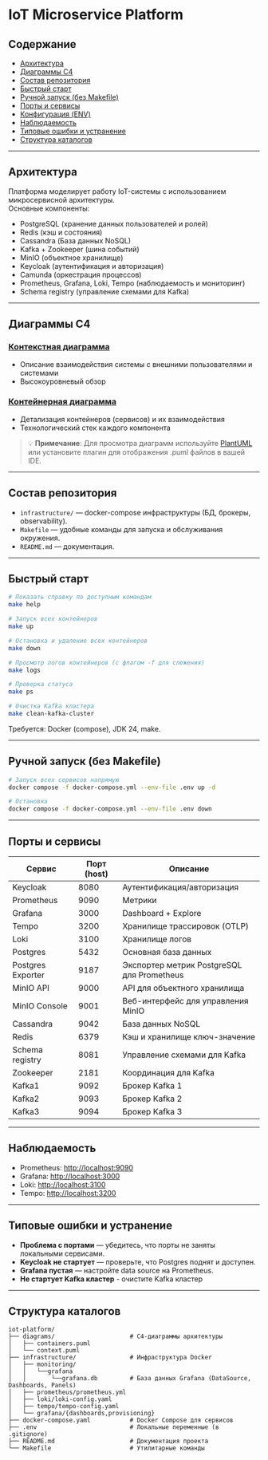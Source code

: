 # IoT Microservice Platform

## Содержание
- [Архитектура](#архитектура)
- [Диаграммы C4](#диаграммы-c4)
- [Состав репозитория](#состав-репозитория)
- [Быстрый старт](#быстрый-старт)
- [Ручной запуск (без Makefile)](#ручной-запуск-без-makefile)
- [Порты и сервисы](#порты-и-сервисы)
- [Конфигурация (ENV)](#конфигурация-env)
- [Наблюдаемость](#наблюдаемость)
- [Типовые ошибки и устранение](#типовые-ошибки-и-устранение)
- [Структура каталогов](#структура-каталогов)

---

## Архитектура

Платформа моделирует работу IoT-системы с использованием микросервисной архитектуры.  
Основные компоненты:
- PostgreSQL (хранение данных пользователей и ролей)
- Redis (кэш и состояния)
- Cassandra (База данных NoSQL)
- Kafka + Zookeeper (шина событий)
- MinIO (объектное хранилище)
- Keycloak (аутентификация и авторизация)
- Camunda (оркестрация процессов)
- Prometheus, Grafana, Loki, Tempo (наблюдаемость и мониторинг)
- Schema registry (управление схемами для Kafka)

---

## Диаграммы C4

### [Контекстная диаграмма](diagrams/context.puml) 
- Описание взаимодействия системы с внешними пользователями и системами
- Высокоуровневый обзор

### [Контейнерная диаграмма](diagrams/containers.puml)
- Детализация контейнеров (сервисов) и их взаимодействия
- Технологический стек каждого компонента

> 💡 **Примечание**: Для просмотра диаграмм используйте [PlantUML](https://plantuml.com/) или установите плагин для отображения .puml файлов в вашей IDE.
---

## Состав репозитория

- `infrastructure/` — docker-compose инфраструктуры (БД, брокеры, observability).
- `Makefile` — удобные команды для запуска и обслуживания окружения.
- `README.md` — документация.

---

## Быстрый старт

```bash
# Показать справку по доступным командам
make help

# Запуск всех контейнеров
make up

# Остановка и удаление всех контейнеров
make down

# Просмотр логов контейнеров (с флагом -f для слежения)
make logs

# Проверка статуса
make ps

# Очистка Kafka кластера
make clean-kafka-cluster

```

Требуется: Docker (compose), JDK 24, make.

---

## Ручной запуск (без Makefile)

```bash
# Запуск всех сервисов напрямую
docker compose -f docker-compose.yml --env-file .env up -d

# Остановка
docker compose -f docker-compose.yml --env-file .env down
```

---

## Порты и сервисы

| Сервис            | Порт (host) | Описание                                     |
|-------------------|-------------|----------------------------------------------|
| Keycloak          | 8080        | Аутентификация/авторизация                   |
| Prometheus        | 9090        | Метрики                                      |
| Grafana           | 3000        | Dashboard + Explore                          |
| Tempo             | 3200        | Хранилище трассировок (OTLP)                 |
| Loki              | 3100        | Хранилище логов                              |
| Postgres          | 5432        | Основная база данных                         |
| Postgres Exporter | 9187        | Экспортер метрик PostgreSQL для Prometheus   |   
| MinIO API         | 9000        | API для объектного хранилища                 |   
| MinIO Console     | 9001        | Веб-интерфейс для управления MinIO           |   
| Cassandra         | 9042        | База данных NoSQL                            |   
| Redis             | 6379        | Кэш и хранилище ключ-значение                |   
| Schema registry   | 8081        | Управление схемами для Kafka                 |   
| Zookeeper         | 2181        | Координация для Kafka                        |   
| Kafka1            | 9092        | Брокер Kafka 1                               |   
| Kafka2            | 9093        | Брокер Kafka 2                               |   
| Kafka3            | 9094        | Брокер Kafka 3                               |   
---

## Наблюдаемость

- Prometheus: [http://localhost:9090](http://localhost:9090)  
- Grafana: [http://localhost:3000](http://localhost:3000)  
- Loki: [http://localhost:3100](http://localhost:3100)  
- Tempo: [http://localhost:3200](http://localhost:3200)

---

## Типовые ошибки и устранение

- **Проблема с портами** — убедитесь, что порты не заняты локальными сервисами.  
- **Keycloak не стартует** — проверьте, что Postgres поднят и доступен.  
- **Grafana пустая** — настройте data source на Prometheus.
- **Не стартует Kafka кластер** - очистите Kafka кластер  

---

## Структура каталогов

```
iot-platform/
├── diagrams/                     # C4-диаграммы архитектуры
│   ├── containers.puml
│   └── context.puml
├── infrastructure/               # Инфраструктура Docker
│   ├── monitoring/
│   │   └──grafana
│   │       └──grafana.db         # База данных Grafana (DataSource, Dashboards, Panels) 
│   ├── prometheus/prometheus.yml
│   ├── loki/loki-config.yaml
│   ├── tempo/tempo-config.yaml
│   └── grafana/{dashboards,provisioning}
├── docker-compose.yaml           # Docker Compose для сервисов
├── .env                          # Локальные переменные (в .gitignore)
├── README.md                     # Документация проекта
└── Makefile                      # Утилитарные команды
```
